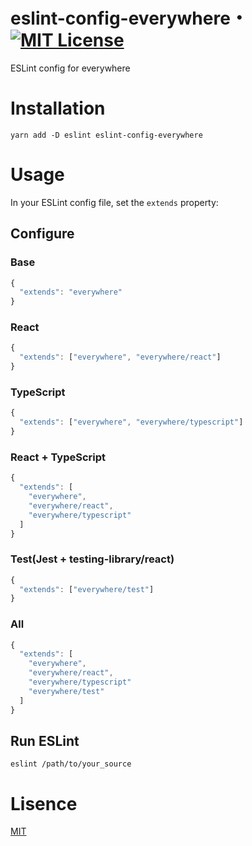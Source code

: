 # eslint-config-everywhere・[![MIT License](http://img.shields.io/badge/license-MIT-blue.svg?style=flat)](LICENSE)

ESLint config for everywhere

# Installation

```
yarn add -D eslint eslint-config-everywhere
```

# Usage

In your ESLint config file, set the `extends` property:

## Configure

### Base

```js
{
  "extends": "everywhere"
}
```

### React

```js
{
  "extends": ["everywhere", "everywhere/react"]
}
```

### TypeScript

```js
{
  "extends": ["everywhere", "everywhere/typescript"]
}
```

### React + TypeScript

```js
{
  "extends": [
    "everywhere",
    "everywhere/react",
    "everywhere/typescript"
  ]
}
```

### Test(Jest + testing-library/react)

```js
{
  "extends": ["everywhere/test"]
}
```

### All

```js
{
  "extends": [
    "everywhere",
    "everywhere/react",
    "everywhere/typescript"
    "everywhere/test"
  ]
}
```

## Run ESLint

```
eslint /path/to/your_source
```

# Lisence

[MIT](LICENSE)

